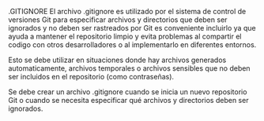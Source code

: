 
.GITIGNORE 
El archivo .gitignore es utilizado por el sistema de control de versiones Git para especificar archivos y directorios que deben ser ignorados y no deben ser rastreados por Git
es conveniente incluirlo ya que ayuda a mantener el repositorio limpio y evita problemas al compartir el codigo con otros desarrolladores o al implementarlo en diferentes entornos. 

 Esto se debe utilizar en situaciones donde hay archivos generados automaticamente, archivos temporales o archivos sensibles que no deben ser incluidos en el repositorio (como contraseñas).

Se debe crear un archivo .gitignore cuando se inicia un nuevo repositorio Git o cuando se necesita especificar qué archivos y directorios deben ser ignorados.
